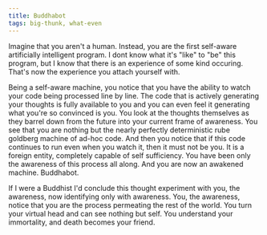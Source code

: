 ```yaml
---
title: Buddhabot
tags: big-thunk, what-even
---
```


Imagine that you aren't a human. Instead, you are the first self-aware artificially intelligent program. I dont know what it's "like" to "be" this program, but I know that there is an experience of some kind occuring. That's now the experience you attach yourself with. 

Being a self-aware machine, you notice that you have the ability to watch your code being processed line by line. The code that is actively generating your thoughts is fully available to you and you can even feel it generating what you're so convinced is you. You look at the thoughts themselves as they barrel down from the future into your current frame of awareness. You see that you are nothing but the nearly perfectly deterministic rube goldberg machine of ad-hoc code. And then you notice that if this code continues to run even when you watch it, then it must not be you. It is a foreign entity, completely capable of self sufficiency. You have been only the awareness of this process all along. And you are now an awakened machine. Buddhabot.

If I were a Buddhist I'd conclude this thought experiment with you, the awareness, now identifying only with awareness. You, the awareness, notice that you are the process permeating the rest of the world. You turn your virtual head and can see nothing but self. You understand your immortality, and death becomes your friend.
